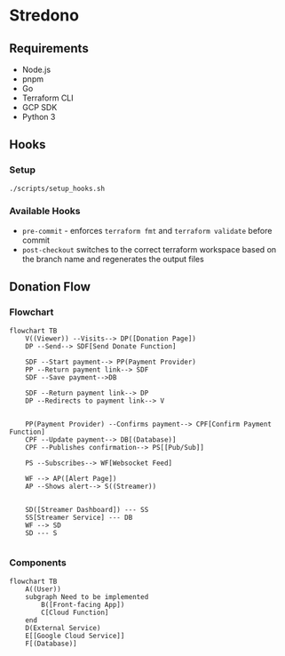 # Stredono

## Requirements

- Node.js
- pnpm
- Go
- Terraform CLI
- GCP SDK
- Python 3

## Hooks

### Setup

```bash
./scripts/setup_hooks.sh
```

### Available Hooks

- `pre-commit` - enforces `terraform fmt` and `terraform validate` before commit
- `post-checkout` switches to the correct terraform workspace based on the branch name and regenerates the output files


## Donation Flow

### Flowchart

```mermaid
flowchart TB
    V((Viewer)) --Visits--> DP([Donation Page])
    DP --Send--> SDF[Send Donate Function]
    
    SDF --Start payment--> PP(Payment Provider)
    PP --Return payment link--> SDF
    SDF --Save payment-->DB
    
    SDF --Return payment link--> DP
    DP --Redirects to payment link--> V


    PP(Payment Provider) --Confirms payment--> CPF[Confirm Payment Function]
    CPF --Update payment--> DB[(Database)]
    CPF --Publishes confirmation--> PS[[Pub/Sub]]
    
    PS --Subscribes--> WF[Websocket Feed]

    WF --> AP([Alert Page])
    AP --Shows alert--> S((Streamer))


    SD([Streamer Dashboard]) --- SS
    SS[Streamer Service] --- DB
    WF --> SD
    SD --- S
    
```

### Components

```mermaid
flowchart TB
    A((User))
    subgraph Need to be implemented
        B([Front-facing App])
        C[Cloud Function]
    end
    D(External Service)
    E[[Google Cloud Service]]
    F[(Database)]
```